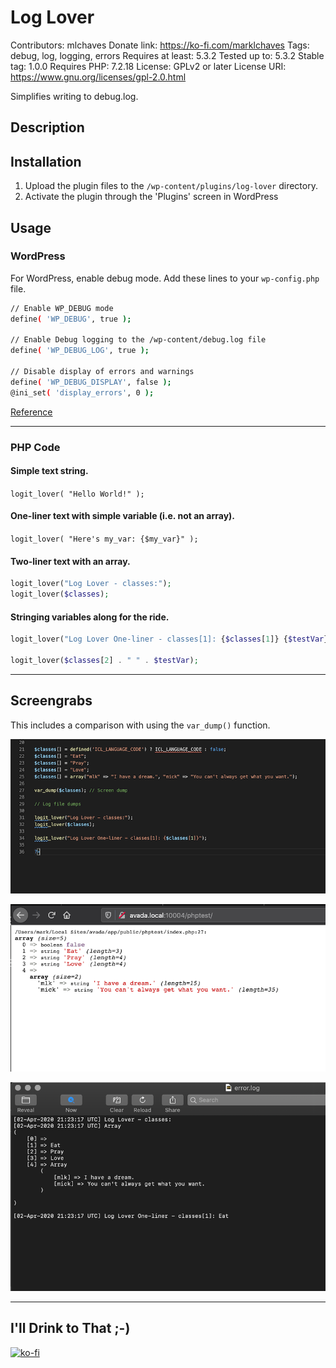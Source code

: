 # Log Lover

Contributors: mlchaves
Donate link: https://ko-fi.com/marklchaves
Tags: debug, log, logging, errors
Requires at least: 5.3.2
Tested up to: 5.3.2
Stable tag: 1.0.0
Requires PHP: 7.2.18
License: GPLv2 or later
License URI: https://www.gnu.org/licenses/gpl-2.0.html

Simplifies writing to debug.log.

## Description

## Installation

1. Upload the plugin files to the `/wp-content/plugins/log-lover` directory.
1. Activate the plugin through the 'Plugins' screen in WordPress

## Usage

### WordPress 

For WordPress, enable debug mode. Add these lines to your `wp-config.php` file.

```bash
// Enable WP_DEBUG mode
define( 'WP_DEBUG', true );

// Enable Debug logging to the /wp-content/debug.log file
define( 'WP_DEBUG_LOG', true );

// Disable display of errors and warnings
define( 'WP_DEBUG_DISPLAY', false );
@ini_set( 'display_errors', 0 );
```

[Reference](https://wordpress.org/support/article/debugging-in-wordpress/)

---

### PHP Code

#### Simple text string.

`logit_lover( "Hello World!" );`

#### One-liner text with simple variable (i.e. not an array).

`logit_lover( "Here's my_var: {$my_var}" );`

#### Two-liner text with an array.

```php
logit_lover("Log Lover - classes:"); 
logit_lover($classes);
```

#### Stringing variables along for the ride.

```php
logit_lover("Log Lover One-liner - classes[1]: {$classes[1]} {$testVar}");

logit_lover($classes[2] . " " . $testVar);
```

---

## Screengrabs

This includes a comparison with using the `var_dump()` function.

![Source Code](screengrabs/php-var-dump-log-lover-code.png)

![Var Dump](screengrabs/php-var-dump.png)

![Log Lover Output](screengrabs/log-lover-output.png)

---

## I'll Drink to That ;-)

[![ko-fi](https://www.ko-fi.com/img/githubbutton_sm.svg)](https://ko-fi.com/D1D7YARD)